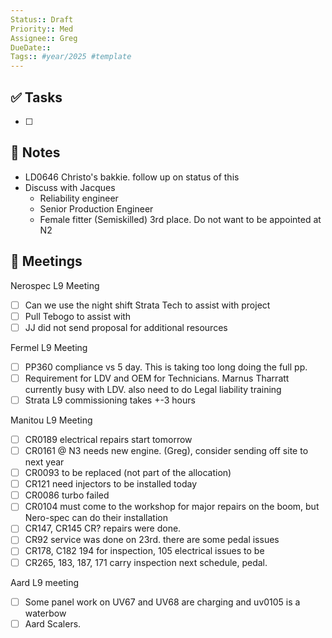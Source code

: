 ```yaml
---
Status:: Draft
Priority:: Med
Assignee:: Greg
DueDate:: 
Tags:: #year/2025 #template
---
```


## ✅ Tasks
- [ ]

## 📝 Notes
- LD0646 Christo's bakkie. follow up on status of this 
- Discuss with Jacques
	- Reliability engineer
	- Senior Production Engineer
	- Female fitter (Semiskilled) 3rd place. Do not want to be appointed at N2

## 📅 Meetings
Nerospec L9 Meeting
- [ ]  Can we use the night shift Strata Tech to assist with project
- [ ] Pull Tebogo to assist with 
- [ ] JJ did not send proposal for additional resources

Fermel L9 Meeting
- [ ] PP360 compliance vs 5 day. This is taking too long doing the full pp.
- [ ] Requirement for LDV and OEM for Technicians. Marnus Tharratt currently busy with LDV. also need to do Legal liability training
- [ ] Strata L9 commissioning takes +-3 hours

Manitou L9 Meeting
- [ ] CR0189 electrical repairs start tomorrow
- [ ] CR0161 @ N3 needs new engine. (Greg), consider sending off site to next year
- [ ] CR0093 to be replaced (not part of the allocation)
- [ ] CR121 need injectors to be installed today
- [ ] CR0086 turbo failed 
- [ ] CR0104 must come to the workshop for major repairs on the boom, but Nero-spec can do their installation
- [ ] CR147, CR145 CR? repairs were done.
- [ ] CR92 service was done on 23rd. there are some pedal issues
- [ ] CR178, C182 194 for inspection, 105 electrical issues to be
- [ ] CR265, 183, 187, 171 carry inspection next schedule, pedal.

Aard L9 meeting
- [ ] Some panel work on UV67 and UV68 are charging and uv0105 is a waterbow
- [ ] Aard Scalers. 